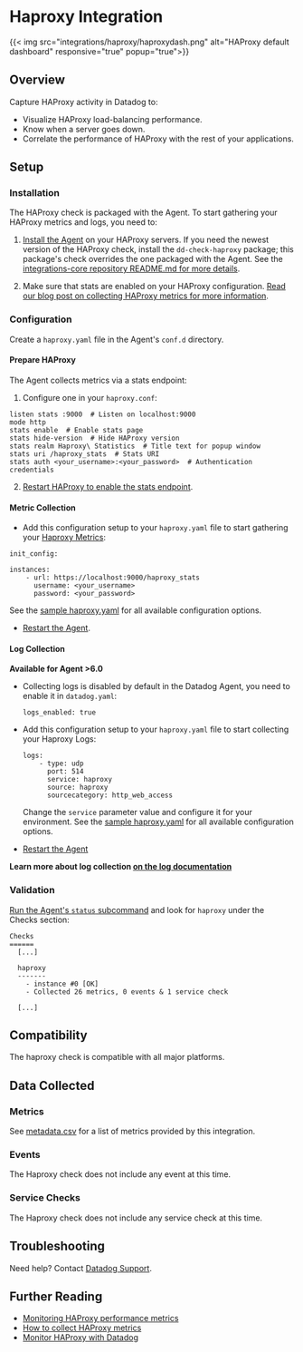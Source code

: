 # Haproxy Integration
{{< img src="integrations/haproxy/haproxydash.png" alt="HAProxy default dashboard" responsive="true" popup="true">}}

## Overview

Capture HAProxy activity in Datadog to:

* Visualize HAProxy load-balancing performance.
* Know when a server goes down.
* Correlate the performance of HAProxy with the rest of your applications.

## Setup
### Installation

The HAProxy check is packaged with the Agent. To start gathering your HAProxy metrics and logs, you need to:

1. [Install the Agent](https://app.datadoghq.com/account/settings#agent) on your HAProxy servers. If you need the newest version of the HAProxy check, install the `dd-check-haproxy` package; this package's check overrides the one packaged with the Agent. See the [integrations-core repository README.md for more details](https://docs.datadoghq.com/agent/faq/install-core-extra/).

2. Make sure that stats are enabled on your HAProxy configuration. [Read our blog post on collecting HAProxy metrics for more information](https://www.datadoghq.com/blog/how-to-collect-haproxy-metrics/).

### Configuration

Create a `haproxy.yaml` file in the Agent's `conf.d` directory.

#### Prepare HAProxy

The Agent collects metrics via a stats endpoint:

1. Configure one in your `haproxy.conf`:

  ```
  listen stats :9000  # Listen on localhost:9000
  mode http
  stats enable  # Enable stats page
  stats hide-version  # Hide HAProxy version
  stats realm Haproxy\ Statistics  # Title text for popup window
  stats uri /haproxy_stats  # Stats URI
  stats auth <your_username>:<your_password>  # Authentication credentials
  ```

2. [Restart HAProxy to enable the stats endpoint](https://www.haproxy.org/download/1.7/doc/management.txt).

#### Metric Collection

*  Add this configuration setup to your `haproxy.yaml` file to start gathering your [Haproxy Metrics](#metrics):

  ```
  init_config:

  instances:
      - url: https://localhost:9000/haproxy_stats
        username: <your_username>
        password: <your_password>
  ```
  See the [sample haproxy.yaml](https://github.com/DataDog/integrations-core/blob/master/haproxy/conf.yaml.example) for all available configuration options.

*  [Restart the Agent](https://docs.datadoghq.com/agent/faq/agent-commands/#start-stop-restart-the-agent).

#### Log Collection

**Available for Agent >6.0**

* Collecting logs is disabled by default in the Datadog Agent, you need to enable it in `datadog.yaml`:

  ```
  logs_enabled: true
  ```

* Add this configuration setup to your `haproxy.yaml` file to start collecting your Haproxy Logs:

  ```
  logs:
      - type: udp
        port: 514
        service: haproxy
        source: haproxy
        sourcecategory: http_web_access
  ```
  Change the `service` parameter value and configure it for your environment. See the [sample haproxy.yaml](https://github.com/DataDog/integrations-core/blob/master/haproxy/conf.yaml.example) for all available configuration options.

* [Restart the Agent](https://docs.datadoghq.com/agent/faq/agent-commands/#start-stop-restart-the-agent)

**Learn more about log collection [on the log documentation](https://docs.datadoghq.com/logs)**

### Validation

[Run the Agent's `status` subcommand](https://docs.datadoghq.com/agent/faq/agent-commands/#agent-status-and-information) and look for `haproxy` under the Checks section:

```
Checks
======
  [...]

  haproxy
  -------
    - instance #0 [OK]
    - Collected 26 metrics, 0 events & 1 service check

  [...]
```

## Compatibility

The haproxy check is compatible with all major platforms.

## Data Collected
### Metrics
See [metadata.csv](https://github.com/DataDog/integrations-core/blob/master/haproxy/metadata.csv) for a list of metrics provided by this integration.

### Events
The Haproxy check does not include any event at this time.

### Service Checks
The Haproxy check does not include any service check at this time.

## Troubleshooting
Need help? Contact [Datadog Support](http://docs.datadoghq.com/help/).

## Further Reading

* [Monitoring HAProxy performance metrics](https://www.datadoghq.com/blog/monitoring-haproxy-performance-metrics/)
* [How to collect HAProxy metrics](https://www.datadoghq.com/blog/how-to-collect-haproxy-metrics/)
* [Monitor HAProxy with Datadog](https://www.datadoghq.com/blog/monitor-haproxy-with-datadog/)
